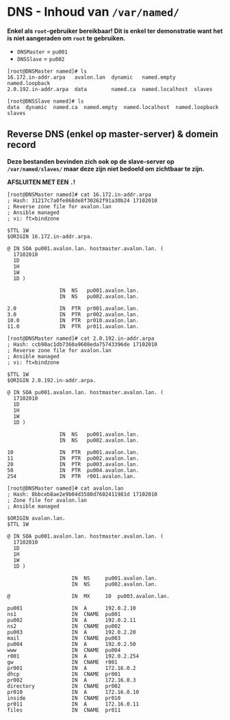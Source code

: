 # DNS - Inhoud van `/var/named/`

**Enkel als `root`-gebruiker bereikbaar! Dit is enkel ter demonstratie want het is niet aangeraden om `root` te gebruiken.**

- `DNSMaster` = `pu001`
- `DNSSlave` = `pu002`

```
[root@DNSMaster named]# ls
16.172.in-addr.arpa   avalon.lan  dynamic   named.empty      named.loopback
2.0.192.in-addr.arpa  data        named.ca  named.localhost  slaves
```

```
[root@DNSSlave named]# ls
data  dynamic  named.ca  named.empty  named.localhost  named.loopback  slaves
```

## Reverse DNS (enkel op master-server) & domein record

**Deze bestanden bevinden zich ook op de slave-server op `/var/named/slaves/` maar deze zijn niet bedoeld om zichtbaar te zijn.**

**AFSLUITEN MET EEN `.`!**

```
[root@DNSMaster named]# cat 16.172.in-addr.arpa
; Hash: 31217c7a0fe868de8f30262f91a30b24 17102010
; Reverse zone file for avalon.lan
; Ansible managed
; vi: ft=bindzone

$TTL 1W
$ORIGIN 16.172.in-addr.arpa.

@ IN SOA pu001.avalon.lan. hostmaster.avalon.lan. (
  17102010
  1D
  1H
  1W
  1D )

                 IN  NS   pu001.avalon.lan.
                 IN  NS   pu002.avalon.lan.

2.0              IN  PTR  pr001.avalon.lan.
3.0              IN  PTR  pr002.avalon.lan.
10.0             IN  PTR  pr010.avalon.lan.
11.0             IN  PTR  pr011.avalon.lan.
```

```
[root@DNSMaster named]# cat 2.0.192.in-addr.arpa
; Hash: ccb90ac1db7360a9608eda75743396de 17102010
; Reverse zone file for avalon.lan
; Ansible managed
; vi: ft=bindzone

$TTL 1W
$ORIGIN 2.0.192.in-addr.arpa.

@ IN SOA pu001.avalon.lan. hostmaster.avalon.lan. (
  17102010
  1D
  1H
  1W
  1D )

                 IN  NS   pu001.avalon.lan.
                 IN  NS   pu002.avalon.lan.

10               IN  PTR  pu001.avalon.lan.
11               IN  PTR  pu002.avalon.lan.
20               IN  PTR  pu003.avalon.lan.
50               IN  PTR  pu004.avalon.lan.
254              IN  PTR  r001.avalon.lan.
```

```
[root@DNSMaster named]# cat avalon.lan
; Hash: 8bbceb8ae2e9b04d3580d7602411981d 17102010
; Zone file for avalon.lan
; Ansible managed

$ORIGIN avalon.lan.
$TTL 1W

@ IN SOA pu001.avalon.lan. hostmaster.avalon.lan. (
  17102010
  1D
  1H
  1W
  1D )

                     IN  NS     pu001.avalon.lan.
                     IN  NS     pu002.avalon.lan.

@                    IN  MX     10  pu003.avalon.lan.

pu001                IN  A      192.0.2.10
ns1                  IN  CNAME  pu001
pu002                IN  A      192.0.2.11
ns2                  IN  CNAME  pu002
pu003                IN  A      192.0.2.20
mail                 IN  CNAME  pu003
pu004                IN  A      192.0.2.50
www                  IN  CNAME  pu004
r001                 IN  A      192.0.2.254
gw                   IN  CNAME  r001
pr001                IN  A      172.16.0.2
dhcp                 IN  CNAME  pr001
pr002                IN  A      172.16.0.3
directory            IN  CNAME  pr002
pr010                IN  A      172.16.0.10
inside               IN  CNAME  pr010
pr011                IN  A      172.16.0.11
files                IN  CNAME  pr011
```

